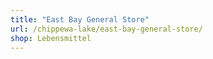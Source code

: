 ```yaml
---
title: "East Bay General Store"
url: /chippewa-lake/east-bay-general-store/
shop: Lebensmittel
---
```

